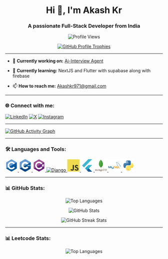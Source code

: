 <h1 align="center">Hi 👋, I'm Akash Kr</h1>
<h3 align="center">A passionate Full-Stack Developer from India</h3>

<p align="center"> <img src="https://komarev.com/ghpvc/?username=akashkr-971&label=Profile%20Views&color=0e75b6&style=flat" alt="Profile Views" /> </p>

<p align="center"> 
  <a href="https://github.com/ryo-ma/github-profile-trophy">
    <img src="https://github-profile-trophy.vercel.app/?username=akashkr-971&theme=onedark" alt="GitHub Profile Trophies" />
  </a> 
</p>

---

- 🔭 **Currently working on:** [Ai-Interview Agent](https://github.com/akashkr-971/Ai-interview-assistant)

- 🌱 **Currently learning:** NextJS and Flutter with supabase along with firebase 

- 📫 **How to reach me:** [Akashkr971@gmail.com](mailto:Akashkr971@gmail.com)  

---

<h3 align="left">🌐 Connect with me:</h3>
<p align="left">
  <a href="https://www.linkedin.com/in/akash-kr-kochi/" target="_blank"><img src="https://cdn-icons-png.flaticon.com/512/174/174857.png" alt="LinkedIn" width="40" height="40"/></a>
  <a href="https://x.com/akashkr971" target="_blank"><img src="https://cdn-icons-png.flaticon.com/512/733/733579.png" alt="X" width="40" height="40"/></a>
  <a href="https://www.instagram.com/ig.akash_kr/"><img src="https://cdn-icons-png.flaticon.com/512/733/733558.png" alt="Instagram" width="40" height="40"/></a>
</p>

---

[![GitHub Activity Graph](https://github-readme-activity-graph.vercel.app/graph?username=akashkr-971&theme=github-compact)](https://github.com/akashkr-971)

---

<h3 align="left">🛠️ Languages and Tools:</h3>
<p align="left">
  <a href="https://www.cprogramming.com/" target="_blank" rel="noreferrer">
    <img src="https://raw.githubusercontent.com/devicons/devicon/master/icons/c/c-original.svg" alt="C" width="40" height="40"/> 
  </a> 
  <a href="https://www.w3schools.com/cpp/" target="_blank" rel="noreferrer">
    <img src="https://raw.githubusercontent.com/devicons/devicon/master/icons/cplusplus/cplusplus-original.svg" alt="C++" width="40" height="40"/> 
  </a>
  <a href="https://www.w3schools.com/cs/" target="_blank" rel="noreferrer">
    <img src="https://raw.githubusercontent.com/devicons/devicon/master/icons/csharp/csharp-original.svg" alt="C#" width="40" height="40"/> 
  </a>
  <a href="https://www.djangoproject.com/" target="_blank" rel="noreferrer">
    <img src="https://cdn.worldvectorlogo.com/logos/django.svg" alt="Django" width="40" height="40"/>
  </a>
  <a href="https://developer.mozilla.org/en-US/docs/Web/JavaScript" target="_blank" rel="noreferrer">
    <img src="https://raw.githubusercontent.com/devicons/devicon/master/icons/javascript/javascript-original.svg" alt="JavaScript" width="40" height="40"/>
  </a>
  <a href="https://flutter.dev/" target="_blank" rel="noreferrer">
    <img src="https://raw.githubusercontent.com/devicons/devicon/master/icons/flutter/flutter-original.svg" alt="Flutter" width="40" height="40"/>
  </a>
  <a href="https://www.mongodb.com/" target="_blank" rel="noreferrer">
    <img src="https://raw.githubusercontent.com/devicons/devicon/master/icons/mongodb/mongodb-original-wordmark.svg" alt="MongoDB" width="40" height="40"/>
  </a>
  <a href="https://www.mysql.com/" target="_blank" rel="noreferrer">
    <img src="https://raw.githubusercontent.com/devicons/devicon/master/icons/mysql/mysql-original-wordmark.svg" alt="MySQL" width="40" height="40"/> 
  </a>
  <a href="https://www.python.org/" target="_blank" rel="noreferrer">
    <img src="https://raw.githubusercontent.com/devicons/devicon/master/icons/python/python-original.svg" alt="Python" width="40" height="40"/> 
  </a>
</p>

---

<h3 align="left">📊 GitHub Stats:</h3>
<p align="center">
  <img src="https://github-readme-stats.vercel.app/api/top-langs?username=akashkr-971&show_icons=true&locale=en&layout=compact" alt="Top Languages" />
</p>

<p align="center">
  <img src="https://github-readme-stats.vercel.app/api?username=akashkr-971&show_icons=true&locale=en" alt="GitHub Stats" />
</p>

<p align="center">
  <img src="https://github-readme-streak-stats.herokuapp.com/?user=akashkr-971&theme=radical" alt="GitHub Streak Stats" />
</p>

---
<h3 align="left">📊 Leetcode Stats:</h3>
<p align="center">
  <img src="https://leetcard.jacoblin.cool/akash_kr_971" alt="Top Languages" />
</p>

